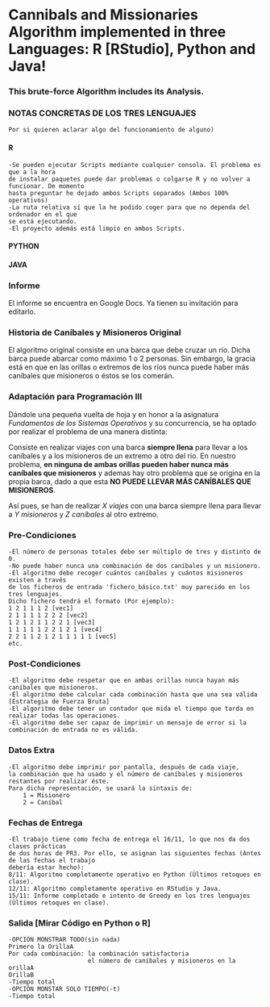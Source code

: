 # Cannibals and Missionaries Algorithm implemented in three Languages: R [RStudio], Python and Java!
### This brute-force Algorithm includes its Analysis.

### NOTAS CONCRETAS DE LOS TRES LENGUAJES 
    Por si quieren aclarar algo del funcionamiento de alguno)

#### R
    -Se pueden ejecutar Scripts mediante cualquier consola. El problema es que a la hora
    de instalar paquetes puede dar problemas o colgarse R y no volver a funcionar. De momento
    hasta preguntar he dejado ambos Scripts separados (Ambos 100% operativos)
    -La ruta relativa sí que la he podido coger para que no dependa del ordenador en el que
    se está ejecutando.
    -El proyecto además está limpio en ambos Scripts.

#### PYTHON

#### JAVA

### Informe

El informe se encuentra en Google Docs. Ya tienen su invitación para editarlo.

### Historia de Caníbales y Misioneros Original

El algoritmo original consiste en una barca que debe cruzar un río. Dicha barca puede abarcar como máximo 1 o 2 personas. Sin embargo, la gracia está en que en las orillas o extremos de los ríos nunca puede haber más caníbales que misioneros o éstos se los comerán.

### Adaptación para Programación III

Dándole una pequeña vuelta de hoja y en honor a la asignatura *Fundamentos de los Sistemas Operativos* y su concurrencia, se ha optado por realizar el problema de una manera distinta:

Consiste en realizar viajes con una barca **siempre llena** para llevar a los caníbales y a los misioneros de un extremo a otro del río. En nuestro problema, **en ninguna de ambas orillas pueden haber nunca más caníbales que misioneros** y ademas hay otro problema que se origina en la propia barca, dado a que esta **NO PUEDE LLEVAR MÁS CANÍBALES QUE MISIONEROS**.

Así pues, se han de realizar *X viajes* con una barca siempre llena para llevar a *Y misioneros* y *Z caníbales* al otro extremo.

### Pre-Condiciones

    -El número de personas totales debe ser múltiplo de tres y distinto de 0.
    -No puede haber nunca una combinación de dos caníbales y un misionero.
    -El algoritmo debe recoger cuántos caníbales y cuántos misioneros existen a través 
    de los ficheros de entrada 'fichero_básico.txt' muy parecido en los tres lenguajes. 
    Dicho fichero tendrá el formato (Por ejemplo):
    1 2 1 1 1 2 [vec1]
    2 1 1 1 1 2 2 2 [vec2]
    1 2 1 2 1 1 2 2 1 [vec3]
    1 1 1 1 1 2 2 1 2 1 [vec4]
    2 2 1 1 2 1 2 1 1 1 1 1 [vec5]
    etc.
    
### Post-Condiciones

    -El algoritmo debe respetar que en ambas orillas nunca hayan más caníbales que misioneros.
    -El algoritmo debe calcular cada combinación hasta que una sea válida [Estrategia de Fuerza Bruta]
    -El algoritmo debe tener un contador que mida el tiempo que tarda en realizar todas las operaciones.
    -El algoritmo debe ser capaz de imprimir un mensaje de error si la combinación de entrada no es válida.
    
### Datos Extra
    -El algoritmo debe imprimir por pantalla, después de cada viaje, 
    la combinación que ha usado y el número de caníbales y misioneros restantes por realizar éste. 
    Para dicha representación, se usará la sintaxis de: 
        1 = Misionero
        2 = Caníbal

### Fechas de Entrega
    -El trabajo tiene como fecha de entrega el 16/11, lo que nos da dos clases prácticas 
    de dos horas de PR3. Por ello, se asignan las siguientes fechas (Antes de las fechas el trabajo
    debería estar hecho):
    8/11: Algoritmo completamente operativo en Python (Últimos retoques en clase).
    12/11: Algoritmo completamente operativo en RStudio y Java.
    15/11: Informe completado e intento de Greedy en los tres lenguajes (Últimos retoques en clase).

### Salida [Mirar Código en Python o R]
    -OPCIÓN MONSTRAR TODO(sin nada)
    Primero la OrillaA
    Por cada combinación: la combinación satisfactoria
                          el número de canibales y misioneros en la orillaA
    OrillaB
    -Tiempo total
    -OPCIÓN MONSTAR SOLO TIEMPO(-t)
    -Tiempo total
